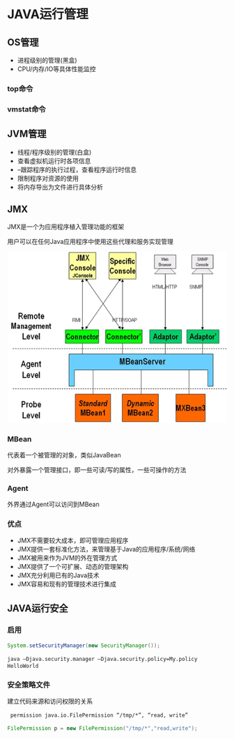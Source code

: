# JAVA运行管理

## OS管理

- 进程级别的管理(黑盒)
- CPU/内存/IO等具体性能监控

### top命令

### vmstat命令

## JVM管理

- 线程/程序级别的管理(白盒)
- 查看虚拟机运行时各项信息
- –跟踪程序的执行过程，查看程序运行时信息
- 限制程序对资源的使用
- 将内存导出为文件进行具体分析

## JMX

JMX是一个为应用程序植入管理功能的框架

用户可以在任何Java应用程序中使用这些代理和服务实现管理

![](/assets/202339162835.png)

### MBean

代表着一个被管理的对象，类似JavaBean

对外暴露一个管理接口，即一些可读/写的属性，一些可操作的方法

### Agent

外界通过Agent可以访问到MBean

### 优点 

- JMX不需要较大成本，即可管理应用程序
- JMX提供一套标准化方法，来管理基于Java的应用程序/系统/网络
- JMX被用来作为JVM的外在管理方式
- JMX提供了一个可扩展、动态的管理架构
- JMX充分利用已有的Java技术
- JMX容易和现有的管理技术进行集成

## JAVA运行安全

### 启用

```java
System.setSecurityManager(new SecurityManager());
```

```shell
java –Djava.security.manager –Djava.security.policy=My.policy HelloWorld
```

### 安全策略文件

建立代码来源和访问权限的关系

```
 permission java.io.FilePermission “/tmp/*”, “read, write”
```

```java
FilePermission p = new FilePermission("/tmp/*","read,write");
```
